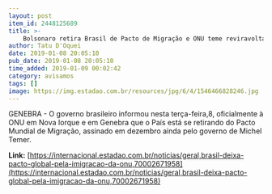 ```yaml
---
layout: post
item_id: 2448125689
title: >-
    Bolsonaro retira Brasil de Pacto de Migração e ONU teme reviravolta
author: Tatu D'Oquei
date: 2019-01-08 20:05:10
pub_date: 2019-01-08 20:05:10
time_added: 2019-01-09 00:02:42
category: avisamos
tags: []
image: https://img.estadao.com.br/resources/jpg/6/4/1546466828246.jpg
---
```


GENEBRA - O governo brasileiro informou nesta terça-feira,8, oficialmente à ONU em Nova Iorque e em Genebra que o País está se retirando do Pacto Mundial de Migração, assinado em dezembro ainda pelo governo de Michel Temer.

**Link:** [https://internacional.estadao.com.br/noticias/geral,brasil-deixa-pacto-global-pela-imigracao-da-onu,70002671958](https://internacional.estadao.com.br/noticias/geral,brasil-deixa-pacto-global-pela-imigracao-da-onu,70002671958)

